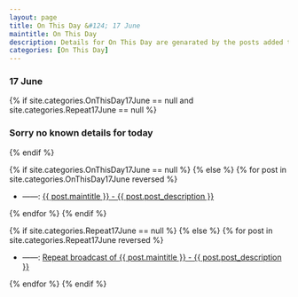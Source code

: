 ```yaml
---
layout: page
title: On This Day &#124; 17 June
maintitle: On This Day
description: Details for On This Day are genarated by the posts added to the website so the content is subject to changes/updates over time.
categories: [On This Day]
---
```


<h3>17 June</h3>

{% if site.categories.OnThisDay17June == null and site.categories.Repeat17June == null %}
  <h3>Sorry no known details for today</h3>
{% endif %}

{% if site.categories.OnThisDay17June == null %}
{% else %}
{% for post in site.categories.OnThisDay17June reversed %}
<ul>
<li> ——: <a href="{{ post.url }}">{{ post.maintitle }} - {{ post.post_description }}</a></li>
</ul>
{% endfor %}
{% endif %}

{% if site.categories.Repeat17June == null %}
{% else %}
{% for post in site.categories.Repeat17June reversed %}
<ul>
<li> ——: <a href="{{ post.url }}">Repeat broadcast of {{ post.maintitle }} - {{ post.post_description }}</a></li>
</ul>
{% endfor %}
{% endif %}
